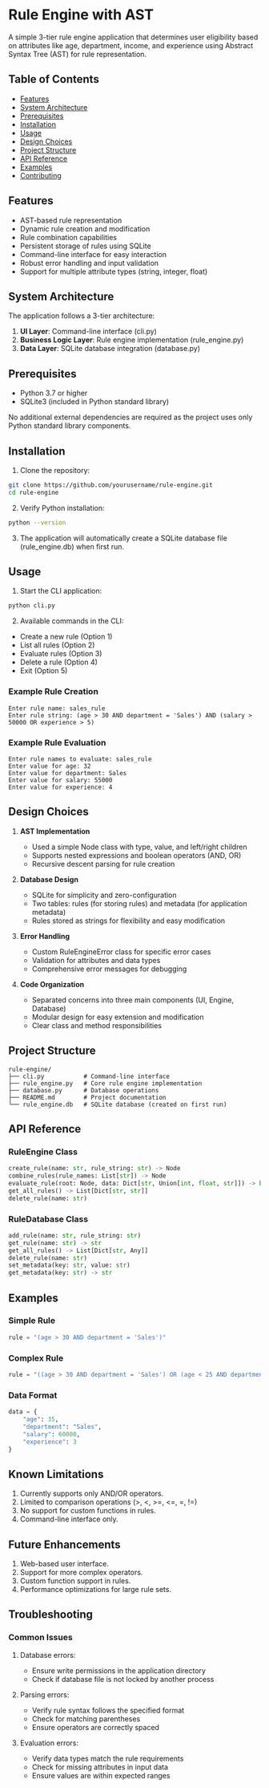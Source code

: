 # Rule Engine with AST

A simple 3-tier rule engine application that determines user eligibility based on attributes like age, department, income, and experience using Abstract Syntax Tree (AST) for rule representation.

## Table of Contents
- [Features](#features)
- [System Architecture](#system-architecture)
- [Prerequisites](#prerequisites)
- [Installation](#installation)
- [Usage](#usage)
- [Design Choices](#design-choices)
- [Project Structure](#project-structure)
- [API Reference](#api-reference)
- [Examples](#examples)
- [Contributing](#features)

## Features
- AST-based rule representation
- Dynamic rule creation and modification
- Rule combination capabilities
- Persistent storage of rules using SQLite
- Command-line interface for easy interaction
- Robust error handling and input validation
- Support for multiple attribute types (string, integer, float)

## System Architecture
The application follows a 3-tier architecture:
1. **UI Layer**: Command-line interface (cli.py)
2. **Business Logic Layer**: Rule engine implementation (rule_engine.py)
3. **Data Layer**: SQLite database integration (database.py)

## Prerequisites
- Python 3.7 or higher
- SQLite3 (included in Python standard library)

No additional external dependencies are required as the project uses only Python standard library components.

## Installation

1. Clone the repository:
```bash
git clone https://github.com/yourusername/rule-engine.git
cd rule-engine
```

2. Verify Python installation:
```bash
python --version
```

3. The application will automatically create a SQLite database file (rule_engine.db) when first run.

## Usage

1. Start the CLI application:
```bash
python cli.py
```

2. Available commands in the CLI:
- Create a new rule (Option 1)
- List all rules (Option 2)
- Evaluate rules (Option 3)
- Delete a rule (Option 4)
- Exit (Option 5)

### Example Rule Creation
```
Enter rule name: sales_rule
Enter rule string: (age > 30 AND department = 'Sales') AND (salary > 50000 OR experience > 5)
```

### Example Rule Evaluation
```
Enter rule names to evaluate: sales_rule
Enter value for age: 32
Enter value for department: Sales
Enter value for salary: 55000
Enter value for experience: 4
```

## Design Choices

1. **AST Implementation**
   - Used a simple Node class with type, value, and left/right children
   - Supports nested expressions and boolean operators (AND, OR)
   - Recursive descent parsing for rule creation

2. **Database Design**
   - SQLite for simplicity and zero-configuration
   - Two tables: rules (for storing rules) and metadata (for application metadata)
   - Rules stored as strings for flexibility and easy modification

3. **Error Handling**
   - Custom RuleEngineError class for specific error cases
   - Validation for attributes and data types
   - Comprehensive error messages for debugging

4. **Code Organization**
   - Separated concerns into three main components (UI, Engine, Database)
   - Modular design for easy extension and modification
   - Clear class and method responsibilities

## Project Structure
```
rule-engine/
├── cli.py           # Command-line interface
├── rule_engine.py   # Core rule engine implementation
├── database.py      # Database operations
├── README.md        # Project documentation
└── rule_engine.db   # SQLite database (created on first run)
```

## API Reference

### RuleEngine Class
```python
create_rule(name: str, rule_string: str) -> Node
combine_rules(rule_names: List[str]) -> Node
evaluate_rule(root: Node, data: Dict[str, Union[int, float, str]]) -> bool
get_all_rules() -> List[Dict[str, str]]
delete_rule(name: str)
```

### RuleDatabase Class
```python
add_rule(name: str, rule_string: str)
get_rule(name: str) -> str
get_all_rules() -> List[Dict[str, Any]]
delete_rule(name: str)
set_metadata(key: str, value: str)
get_metadata(key: str) -> str
```

## Examples

### Simple Rule
```python
rule = "(age > 30 AND department = 'Sales')"
```

### Complex Rule
```python
rule = "((age > 30 AND department = 'Sales') OR (age < 25 AND department = 'Marketing')) AND (salary > 50000 OR experience > 5)"
```

### Data Format
```python
data = {
    "age": 35,
    "department": "Sales",
    "salary": 60000,
    "experience": 3
}
```

## Known Limitations
1. Currently supports only AND/OR operators.
2. Limited to comparison operations (>, <, >=, <=, =, !=)
3. No support for custom functions in rules.
4. Command-line interface only.

## Future Enhancements
1. Web-based user interface.
2. Support for more complex operators.
3. Custom function support in rules.
4. Performance optimizations for large rule sets.

## Troubleshooting

### Common Issues

1. Database errors:
   - Ensure write permissions in the application directory
   - Check if database file is not locked by another process

2. Parsing errors:
   - Verify rule syntax follows the specified format
   - Check for matching parentheses
   - Ensure operators are correctly spaced

3. Evaluation errors:
   - Verify data types match the rule requirements
   - Check for missing attributes in input data
   - Ensure values are within expected ranges
